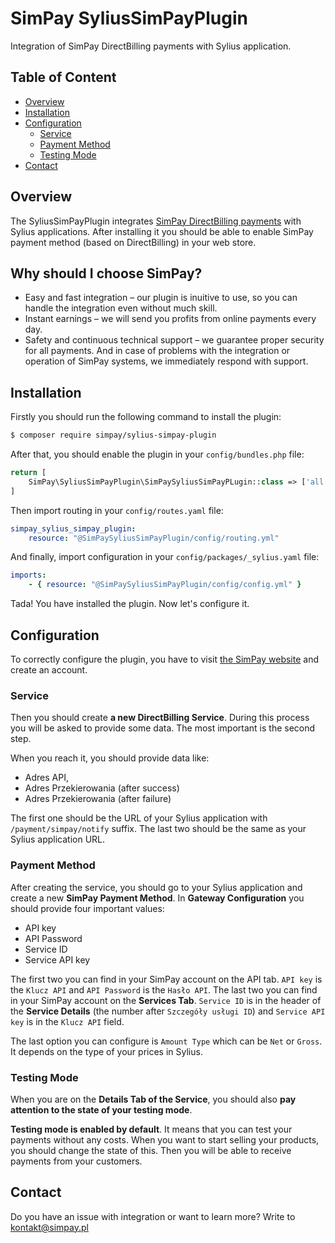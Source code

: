 
# SimPay SyliusSimPayPlugin
Integration of SimPay DirectBilling payments with Sylius application.

## Table of Content

* [Overview](#overview)
* [Installation](#installation)
* [Configuration](#configuration)
  * [Service](#service)
  * [Payment Method](#payment-method)
  * [Testing Mode](#testing-mode)
* [Contact](#contact)

## Overview

The SyliusSimPayPlugin integrates [SimPay DirectBilling payments](https://www.simpay.pl/) with Sylius applications. 
After installing it you should be able to enable SimPay payment method (based on DirectBilling) in your web store.

## Why should I choose SimPay?

* Easy and fast integration – our plugin is inuitive to use, so you can handle the integration even without much skill.
* Instant earnings – we will send you profits from online payments every day.
* Safety and continuous technical support – we guarantee proper security for all payments. And in case of problems with the integration or operation of SimPay systems, we immediately respond with support.

## Installation

Firstly you should run the following command to install the plugin:

```bash
$ composer require simpay/sylius-simpay-plugin
```

After that, you should enable the plugin in your `config/bundles.php` file:

```php
return [
    SimPay\SyliusSimPayPlugin\SimPaySyliusSimPayPLugin::class => ['all' => true],
]
```

Then import routing in your `config/routes.yaml` file:

```yaml
simpay_sylius_simpay_plugin:
    resource: "@SimPaySyliusSimPayPlugin/config/routing.yml"
```

And finally, import configuration in your `config/packages/_sylius.yaml` file:

```yaml
imports:
    - { resource: "@SimPaySyliusSimPayPlugin/config/config.yml" }
```

Tada! You have installed the plugin. Now let's configure it.

## Configuration
To correctly configure the plugin, you have to visit [the SimPay website](https://www.simpay.pl/) and create an account.

### Service
Then you should create **a new DirectBilling Service**. During this process you will be asked to provide some data. The most important is the second step.

When you reach it, you should provide data like:
* Adres API,
* Adres Przekierowania (after success)
* Adres Przekierowania (after failure)

The first one should be the URL of your Sylius application with `/payment/simpay/notify` suffix. The last two should be the same as your Sylius application URL.

### Payment Method
After creating the service, you should go to your Sylius application and create a new **SimPay Payment Method**.
In **Gateway Configuration** you should provide four important values:
* API key
* API Password 
* Service ID
* Service API key

The first two you can find in your SimPay account on the API tab. `API key` is the `Klucz API` and `API Password` is the `Hasło API`.
The last two you can find in your SimPay account on the **Services Tab**.
`Service ID` is in the header of the **Service Details** (the number after `Szczegóły usługi ID`) and `Service API key` is in the `Klucz API` field.

The last option you can configure is `Amount Type` which can be `Net` or `Gross`. It depends on the type of your prices in Sylius.

### Testing Mode
When you are on the **Details Tab of the Service**, you should also **pay attention to the state of your testing mode**.

**Testing mode is enabled by default**. It means that you can test your payments without any costs.
When you want to start selling your products, you should change the state of this. Then you will be able to receive payments from your customers.

## Contact

Do you have an issue with integration or want to learn more? Write to kontakt@simpay.pl
